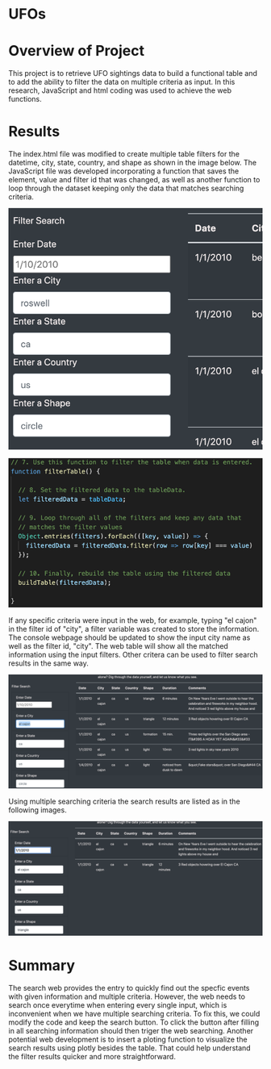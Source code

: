 # UFOs

# Overview of Project
This project is to retrieve UFO sightings data to build a functional table and to add the ability to filter the data on multiple criteria as input. In this research, JavaScript and html coding was used to achieve the web functions.

# Results
The index.html file was modified to create multiple table filters for the datetime, city, state, country, and shape as shown in the image below. The JavaScript file was developed incorporating a function that saves the element, value and filter id that was changed, as well as another function to loop through the dataset keeping only the data that matches searching criteria. 

![Multi_filters](https://github.com/hankai26/UFOs/blob/main/Resources/Multi_filters.png)

![loop_coding](https://github.com/hankai26/UFOs/blob/main/Resources/loop_coding.png)

If any specific criteria were input in the web, for example, typing "el cajon" in the filter id of "city", a filter variable was created to store the information. The console webpage should be updated to show the input city name as well as the filter id, "city". The web table will show all the matched information using the input filters. Other critera can be used to filter search results in the same way. 

![search_city](https://github.com/hankai26/UFOs/blob/main/Resources/city_filters_results.png)

Using multiple searching criteria the search results are listed as in the following images.

![search_multi](https://github.com/hankai26/UFOs/blob/main/Resources/Multi_filters_results.png)


# Summary
The search web provides the entry to quickly find out the specfic events with given information and multiple criteria. However, the web needs to search once everytime when entering every single input, which is inconvenient when we have multiple searching criteria. To fix this, we could modify the code and keep the search button. To click the button after filling in all searching information should then triger the web searching. Another potential web development is to insert a ploting function to visualize the search results using plotly besides the table. That could help understand the filter results quicker and more straightforward.

